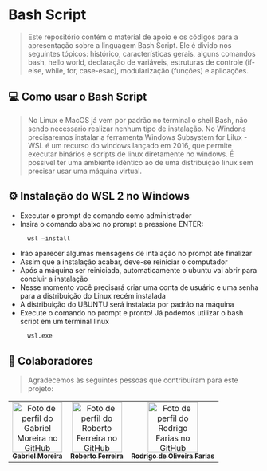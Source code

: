 # Bash Script
> Este repositório contém o material de apoio e os códigos para a apresentação sobre a linguagem Bash Script. Ele é divido nos seguintes tópicos: histórico, características gerais, alguns comandos bash, hello world, declaração de variáveis, estruturas de controle (if-else, while, for, case-esac), modularização (funções) e aplicações.

## 💻 Como usar o Bash Script
> No Linux e MacOS já vem por padrão no terminal o shell Bash, não sendo necessario realizar nenhum tipo de instalação. 
No Windons precisaremos instalar a ferramenta Windows Subsystem for Lilux - WSL é um recurso do windows lançado em 2016, que permite executar binários e scripts de linux diretamente no windows. É possível ter uma ambiente idéntico ao de uma distribuição linux sem precisar usar uma máquina virtual.

## ⚙️ Instalação do WSL 2 no Windows

- Executar o prompt de comando como administrador
- Insira o comando abaixo no prompt e pressione ENTER:
    ```bash
      wsl –install
    ```
- Irão aparecer algumas mensagens de intalação no prompt até finalizar
- Assim que a instalação acabar, deve-se reiniciar o computador
- Após a máquina ser reiniciada, automaticamente o ubuntu vai abrir para concluir a instalação
- Nesse momento você precisará criar uma conta de usuário e uma senha para a distribuição do Linux recém instalada
- A distribuição do UBUNTU será instalada por padrão na máquina
- Execute o comando no prompt e pronto! Já podemos utilizar o bash script em um terminal linux
    ```bash
      wsl.exe
    ```
    
    
## 🤝 Colaboradores

> Agradecemos às seguintes pessoas que contribuíram para este projeto:

<table>
  <tr>
    <td align="center">
      <a href="https://github.com/gabomoreira">
        <img src="https://github.com/gabomoreira.png" width="100px;" alt="Foto de perfil do Gabriel Moreira no GitHub"/><br>
        <sub>
          <b>Gabriel Moreira</b>
        </sub>
      </a>
    </td>
    <td align="center">
      <a href="https://github.com/robertoferreira7">
        <img src="https://github.com/robertoferreira7.png" width="100px;" alt="Foto de perfil do Roberto Ferreira no GitHub"/><br>
        <sub>
          <b>Roberto Ferreira</b>
        </sub>
      </a>
    </td>
    <td align="center">
      <a href="https://github.com/rodrigo-farias10">
        <img src="https://github.com/rodrigo-farias10.png" width="100px;" alt="Foto de perfil do Rodrigo Farias no GitHub"/><br>
        <sub>
          <b>Rodrigo de Oliveira Farias</b>
        </sub>
      </a>
    </td>
  </tr>
</table>
